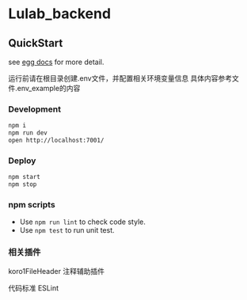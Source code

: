 # Lulab_backend

## QuickStart

<!-- add docs here for user -->

see [egg docs][egg] for more detail.

运行前请在根目录创建.env文件，并配置相关环境变量信息
具体内容参考文件.env_example的内容

### Development

```bash
npm i
npm run dev
open http://localhost:7001/
```

### Deploy

```bash
npm start
npm stop
```

### npm scripts

- Use `npm run lint` to check code style.
- Use `npm test` to run unit test.

[egg]: https://eggjs.org

### 相关插件

koro1FileHeader 注释辅助插件

代码标准 ESLint
